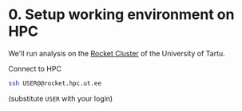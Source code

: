 # 0. Setup working environment on HPC

We'll run analysis on the [Rocket Cluster](https://hpc.ut.ee/en/resources/rocket-cluster-en/) of the University of Tartu.

Connect to HPC
```bash
ssh USER@@rocket.hpc.ut.ee
```
(substitute `USER` with your login)
